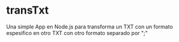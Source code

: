 # transTxt

Una simple App en Node.js para transforma un TXT con un formato espesifico en otro TXT con otro formato separado por ";"
